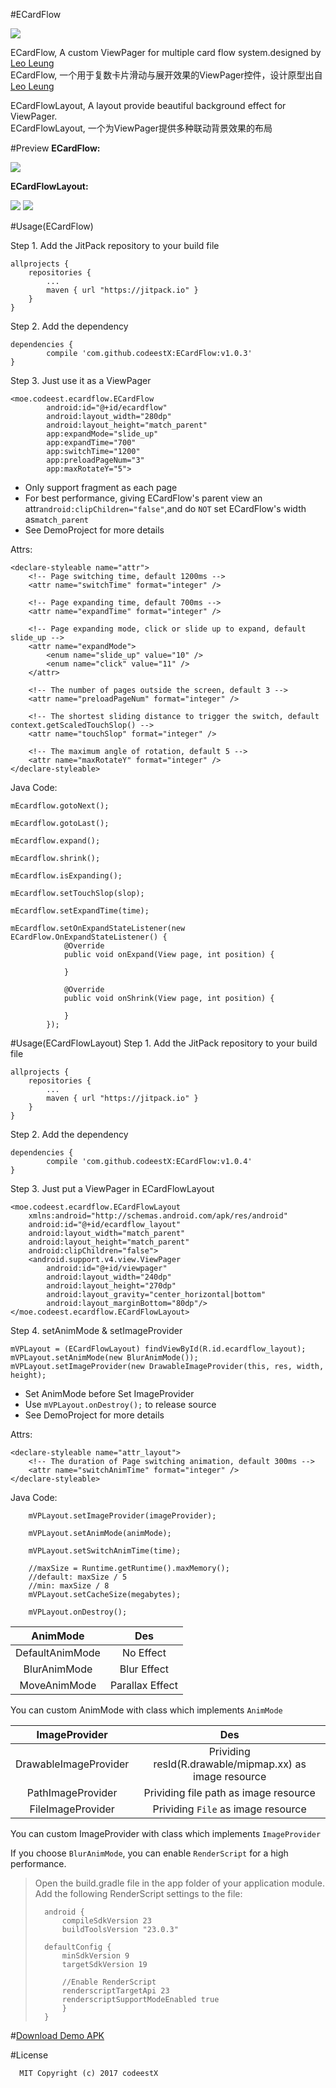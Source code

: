#ECardFlow

[![](https://jitpack.io/v/codeestX/ECardFlow.svg)](https://jitpack.io/#codeestX/ECardFlow)

ECardFlow, A custom ViewPager for multiple card flow system.designed by [Leo Leung](https://ios.uplabs.com/posts/multiple-card-flow
)  
ECardFlow, 一个用于复数卡片滑动与展开效果的ViewPager控件，设计原型出自[Leo Leung](https://ios.uplabs.com/posts/multiple-card-flow
)  

ECardFlowLayout, A layout provide beautiful background effect for ViewPager.  
ECardFlowLayout, 一个为ViewPager提供多种联动背景效果的布局

#Preview
<b>ECardFlow:</b>  

![](https://github.com/codeestX/ECardFlow/raw/master/preview/GIF.gif)  

<b>ECardFlowLayout:</b>  

![](https://github.com/codeestX/ECardFlow/raw/master/preview/GIFBlur.gif)
![](https://github.com/codeestX/ECardFlow/raw/master/preview/GIFMove.gif)

#Usage(ECardFlow)

Step 1. Add the JitPack repository to your build file

	allprojects {
		repositories {
			...
			maven { url "https://jitpack.io" }
		}
	}
   
Step 2. Add the dependency

	dependencies {
	        compile 'com.github.codeestX:ECardFlow:v1.0.3'
	}
	
Step 3. Just use it as a ViewPager

	<moe.codeest.ecardflow.ECardFlow
	        android:id="@+id/ecardflow"
	        android:layout_width="280dp"
	        android:layout_height="match_parent"
	        app:expandMode="slide_up"
	        app:expandTime="700"
	        app:switchTime="1200"
	        app:preloadPageNum="3"
	        app:maxRotateY="5">

* Only support fragment as each page
* For best performance, giving ECardFlow's parent view an attr`android:clipChildren="false"`,and do `NOT` set ECardFlow's width as`match_parent`
* See DemoProject for more details

Attrs:

	<declare-styleable name="attr">
        <!-- Page switching time, default 1200ms -->
        <attr name="switchTime" format="integer" />

        <!-- Page expanding time, default 700ms -->
        <attr name="expandTime" format="integer" />

        <!-- Page expanding mode, click or slide up to expand, default slide_up -->
        <attr name="expandMode">
            <enum name="slide_up" value="10" />
            <enum name="click" value="11" />
        </attr>

        <!-- The number of pages outside the screen, default 3 -->
        <attr name="preloadPageNum" format="integer" />

        <!-- The shortest sliding distance to trigger the switch, default context.getScaledTouchSlop() -->
        <attr name="touchSlop" format="integer" />

        <!-- The maximum angle of rotation, default 5 -->
        <attr name="maxRotateY" format="integer" />
    </declare-styleable>

Java Code:

	mEcardflow.gotoNext();
	
	mEcardflow.gotoLast();
	
	mEcardflow.expand();
	
	mEcardflow.shrink();
	
	mEcardflow.isExpanding();
	
	mEcardflow.setTouchSlop(slop);
	
	mEcardflow.setExpandTime(time);
	
	mEcardflow.setOnExpandStateListener(new ECardFlow.OnExpandStateListener() {
	            @Override
	            public void onExpand(View page, int position) {
	           
	            }
	
	            @Override
	            public void onShrink(View page, int position) {
	          
	            }
	        });
	        
#Usage(ECardFlowLayout)
Step 1. Add the JitPack repository to your build file

	allprojects {
		repositories {
			...
			maven { url "https://jitpack.io" }
		}
	}
   
Step 2. Add the dependency

	dependencies {
	        compile 'com.github.codeestX:ECardFlow:v1.0.4'
	}
	
Step 3. Just put a ViewPager in ECardFlowLayout 

	<moe.codeest.ecardflow.ECardFlowLayout
	    xmlns:android="http://schemas.android.com/apk/res/android"
	    android:id="@+id/ecardflow_layout"
	    android:layout_width="match_parent"
	    android:layout_height="match_parent"
	    android:clipChildren="false">
	    <android.support.v4.view.ViewPager
	        android:id="@+id/viewpager"
	        android:layout_width="240dp"
	        android:layout_height="270dp"
	        android:layout_gravity="center_horizontal|bottom"
	        android:layout_marginBottom="80dp"/>
	</moe.codeest.ecardflow.ECardFlowLayout>

Step 4. setAnimMode & setImageProvider

	mVPLayout = (ECardFlowLayout) findViewById(R.id.ecardflow_layout);
	mVPLayout.setAnimMode(new BlurAnimMode());
	mVPLayout.setImageProvider(new DrawableImageProvider(this, res, width, height);

* Set AnimMode before Set ImageProvider
* Use `mVPLayout.onDestroy();` to release source
* See DemoProject for more details

Attrs:  

	<declare-styleable name="attr_layout">
        <!-- The duration of Page switching animation, default 300ms -->
        <attr name="switchAnimTime" format="integer" />
    </declare-styleable>
    
Java Code:

		mVPLayout.setImageProvider(imageProvider);
		
		mVPLayout.setAnimMode(animMode);
		
		mVPLayout.setSwitchAnimTime(time);
		
		//maxSize = Runtime.getRuntime().maxMemory();
		//default: maxSize / 5
		//min: maxSize / 8
		mVPLayout.setCacheSize(megabytes);
		
		mVPLayout.onDestroy();
	
    
| AnimMode      | Des           |
|:-------------:|:-------------:|
| DefaultAnimMode  | No Effect   |
| BlurAnimMode | Blur Effect     |
| MoveAnimMode | Parallax Effect |
You can custom AnimMode with class which implements `AnimMode`

| ImageProvider      | Des           |
|:-------------:|:-------------:|
| DrawableImageProvider  | Prividing resId(R.drawable/mipmap.xx) as image resource |
| PathImageProvider | Prividing file path as image resource     |
| FileImageProvider | Prividing `File` as image resource |
You can custom ImageProvider with class which implements `ImageProvider`
  
If you choose `BlurAnimMode`, you can enable `RenderScript` for a high performance.
> Open the build.gradle file in the app folder of your application module.  
> Add the following RenderScript settings to the file:  
> 
> 		android {
>	    	compileSdkVersion 23
>	    	buildToolsVersion "23.0.3"
>	
>	    defaultConfig {
>	        minSdkVersion 9
>	        targetSdkVersion 19
>	
>			//Enable RenderScript
>	        renderscriptTargetApi 23
>	        renderscriptSupportModeEnabled true
>	    	}
>		}
>

#[Download Demo APK](https://fir.im/yl3e)

#License

      MIT Copyright (c) 2017 codeestX
